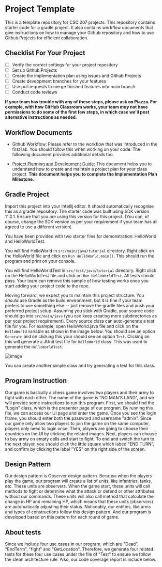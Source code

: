 # Project Template

This is a template repository for CSC 207 projects. 
This repository contains starter code for a gradle project.
It also contains workflow documents that give instructions on how to manage your Github repository and how to use Github Projects for efficient collaboration.

## Checklist For Your Project
- [ ] Verify the correct settings for your project repository
- [ ] Set up Github Projects
- [ ] Create the implementation plan using issues and Github Projects
- [ ] Create deveopment branches for your features
- [ ] Use pull requests to merge finished features into main branch
- [ ] Conduct code reviews

**If your team has trouble with any of these steps, please ask on Piazza. For example, with how GitHub Classroom works, your team *may* not have permissions to do some of the first few steps, in which case we'll post alternative instructions as needed.**

## Workflow Documents

* Github Workflow: Please refer to the workflow that was introduced in the first lab. You should follow this when working on your code. The following document provides additional details too.

* [Project Planning and Development Guide](project_plan_dev.md): This document helps you to understand how to create and maintain a project plan for your class project. **This document helps you to complete the Implementation Plan Milestone.**

## Gradle Project
Import this project into your Intellij editor. It should automatically recognise this as a gradle repository.
The starter code was built using SDK version 11.0.1. Ensure that you are using this version for this project. (You can, of course, change the SDK version as per your requirement if your team has all agreed to use a different version)

You have been provided with two starter files for demonstration: HelloWorld and HelloWorldTest.

You will find HelloWorld in `src/main/java/tutorial` directory. Right click on the HelloWorld file and click on `Run HelloWorld.main()`.
This should run the program and print on your console.

You will find HelloWorldTest in `src/test/java/tutorial` directory. Right click on the HelloWorldTest file and click on `Run HelloWorldTest`.
All tests should pass. Your team can remove this sample of how testing works once you start adding your project code to the repo.

Moving forward, we expect you to maintain this project structure. You *should* use Gradle as the build environment, but it is fine if your team prefers to use something else -- just remove the gradle files and push your preferred project setup. Assuming you stick with Gradle, your source code should go into `src/main/java` (you can keep creating more subdirectories as per your project requirement). Every source class can auto-generate a test file for you. For example, open HelloWorld.java file and click on the `HelloWorld` variable as shown in the image below. You should see an option `Generate` and on clicking this your should see an option `Test`. Clicking on this will generate a JUnit test file for `HelloWorld` class. This was used to generate the `HelloWorldTest`.

![image](https://user-images.githubusercontent.com/5333020/196066655-d3c97bf4-fdbd-46b0-b6ae-aeb8dbcf351d.png)

You can create another simple class and try generating a test for this class.

## Program Instruction

Our game is basically a chess game involves two players and their army to fight with each other. 
The name of the game is "NO MAN'S LAND", and we will provide some instructions to run this program.
First, we should find the "Login" class, which is the presenter page of our program. By running this file,
we can access our UI page and enter the game. 
Once you see the login frame, you should enter both the password and username "admin".
Since our game only allow two players to join the game on the same computer, players only need to login once.
Then, players are going to choose their countries on the UI by clicking the related images.
Next, players can choose to buy army on empty cells and start to fight.
To end and switch the turn to the next player, you should click the little square which labed "END TURN",
and confirm by clicking the label "YES" on the right side of the screen.

## Design Pattern 

Our design pattern is Observer design pattern. Because when the players play the game, our program will create a list
of units, like infantries, tanks, etc. These units are observers. When the game start, these units will call methods to fight or determine what 
the attack or defend or other attributes without our commands. These units will also call method that calculate the change in HP and remaining
HP, which means that these units (observers) are automatically adjusting their status. Noticeably, our entities, like 
arms and types of constructions follow this design pattern. And our program is developed based on this pattern for each
round of game.

## About tests
Since we include four use cases in our program, which are "Dead", "EndTerm", "fight" and "GetLocation".
Therefore, we generate four related tests for these four use cases under the file of "Test" to ensure we
follow the clean architecture rule. Also, our code coverage report is include below.